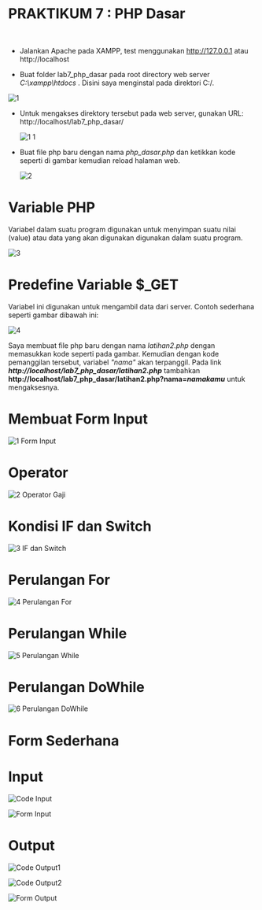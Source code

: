 # **PRAKTIKUM 7 : PHP Dasar**<br/>
</br>

+ Jalankan Apache pada XAMPP, test menggunakan http://127.0.0.1 atau http://localhost

+ Buat folder lab7_php_dasar pada root directory web server  <i>C:\xampp\htdocs</i> . Disini saya menginstal pada direktori C:/.
  
 ![1](https://user-images.githubusercontent.com/56438848/117562744-891a8b80-b0cb-11eb-8a55-4fb6a5573e90.JPG)
  
+ Untuk mengakses direktory tersebut pada web server, gunakan URL: http://localhost/lab7_php_dasar/ 

  ![1 1](https://user-images.githubusercontent.com/56438848/117562780-ced75400-b0cb-11eb-890b-27a24b666aa6.JPG)

+ Buat file php baru dengan nama <i>php_dasar.php</i> dan ketikkan kode seperti di gambar kemudian reload halaman web.

  ![2](https://user-images.githubusercontent.com/56438848/117562748-8b7ce580-b0cb-11eb-94ca-dd69d6f073e8.JPG)
  
# **Variable PHP**
  Variabel dalam suatu program digunakan untuk menyimpan suatu nilai (value) atau data yang akan digunakan digunakan dalam suatu program. 

  ![3](https://user-images.githubusercontent.com/56438848/117562753-8e77d600-b0cb-11eb-9829-c6a815961910.JPG)
  
# **Predefine Variable <b>$_GET</b>**
  Variabel ini digunakan untuk mengambil data dari server. Contoh sederhana seperti gambar dibawah ini:
  
  ![4](https://user-images.githubusercontent.com/56438848/117562751-8d46a900-b0cb-11eb-9fef-8289d3e5ba8e.JPG)

  Saya membuat file php baru dengan nama <i>latihan2.php</i> dengan memasukkan kode seperti pada gambar. Kemudian dengan kode pemanggilan tersebut, variabel <i>"nama"</i> akan terpanggil. Pada link <b><i>http://localhost/lab7_php_dasar/latihan2.php</i></b> tambahkan <b>http://localhost/lab7_php_dasar/latihan2.php?nama=<i>namakamu</i></b> untuk mengaksesnya.

# **Membuat Form Input</b>**
  ![1 Form Input](https://user-images.githubusercontent.com/56438848/117563769-5031e500-b0d2-11eb-8964-50d114546f20.JPG)


# **Operator</b>**
  ![2 Operator Gaji](https://user-images.githubusercontent.com/56438848/117563770-50ca7b80-b0d2-11eb-838c-bb6f7fcaedbf.JPG)


# **Kondisi IF dan Switch</b>**
  ![3 IF dan Switch](https://user-images.githubusercontent.com/56438848/117563771-51631200-b0d2-11eb-97df-1e5afb664075.JPG)


# **Perulangan For</b>**
  ![4 Perulangan For](https://user-images.githubusercontent.com/56438848/117563773-51fba880-b0d2-11eb-86b9-cb10ee0b0e05.JPG)


# **Perulangan While</b>**
  ![5 Perulangan While](https://user-images.githubusercontent.com/56438848/117563774-532cd580-b0d2-11eb-821a-5bf4c49e6cd0.JPG)


# **Perulangan DoWhile</b>**
  ![6 Perulangan DoWhile](https://user-images.githubusercontent.com/56438848/117563767-4e682180-b0d2-11eb-9c18-5946d364a0b9.JPG)

# **Form Sederhana**<br/>

# **Input**

![Code Input](https://user-images.githubusercontent.com/56438848/117849174-3d740780-b2ae-11eb-9753-91ceb46d885f.JPG)

![Form Input](https://user-images.githubusercontent.com/56438848/117848626-aad36880-b2ad-11eb-8af4-049a786c419e.JPG)



# **Output**

![Code Output1](https://user-images.githubusercontent.com/56438848/117849190-41078e80-b2ae-11eb-82b3-d7d35c2793cc.JPG)

![Code Output2](https://user-images.githubusercontent.com/56438848/117849196-4238bb80-b2ae-11eb-9c28-3693bb8bc8ea.JPG)

![Form Output](https://user-images.githubusercontent.com/56438848/117848617-a909a500-b2ad-11eb-916f-31be2e7d23d1.JPG)



